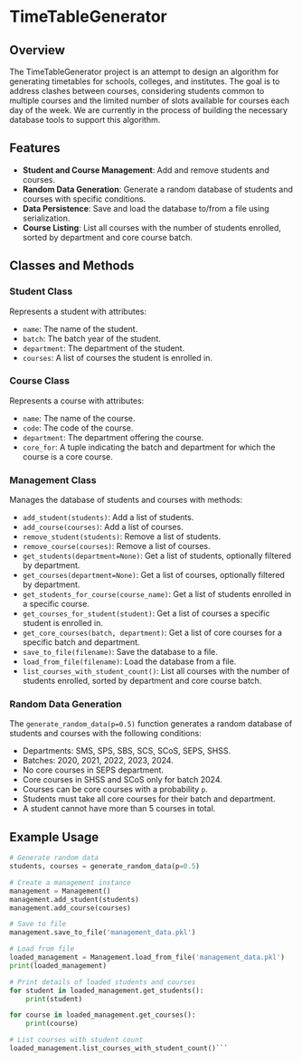 # TimeTableGenerator

## Overview
The TimeTableGenerator project is an attempt to design an algorithm for generating timetables for schools, colleges, and institutes. The goal is to address clashes between courses, considering students common to multiple courses and the limited number of slots available for courses each day of the week. We are currently in the process of building the necessary database tools to support this algorithm.

## Features
- **Student and Course Management**: Add and remove students and courses.
- **Random Data Generation**: Generate a random database of students and courses with specific conditions.
- **Data Persistence**: Save and load the database to/from a file using serialization.
- **Course Listing**: List all courses with the number of students enrolled, sorted by department and core course batch.

## Classes and Methods

### Student Class
Represents a student with attributes:
- `name`: The name of the student.
- `batch`: The batch year of the student.
- `department`: The department of the student.
- `courses`: A list of courses the student is enrolled in.

### Course Class
Represents a course with attributes:
- `name`: The name of the course.
- `code`: The code of the course.
- `department`: The department offering the course.
- `core_for`: A tuple indicating the batch and department for which the course is a core course.

### Management Class
Manages the database of students and courses with methods:
- `add_student(students)`: Add a list of students.
- `add_course(courses)`: Add a list of courses.
- `remove_student(students)`: Remove a list of students.
- `remove_course(courses)`: Remove a list of courses.
- `get_students(department=None)`: Get a list of students, optionally filtered by department.
- `get_courses(department=None)`: Get a list of courses, optionally filtered by department.
- `get_students_for_course(course_name)`: Get a list of students enrolled in a specific course.
- `get_courses_for_student(student)`: Get a list of courses a specific student is enrolled in.
- `get_core_courses(batch, department)`: Get a list of core courses for a specific batch and department.
- `save_to_file(filename)`: Save the database to a file.
- `load_from_file(filename)`: Load the database from a file.
- `list_courses_with_student_count()`: List all courses with the number of students enrolled, sorted by department and core course batch.

### Random Data Generation
The `generate_random_data(p=0.5)` function generates a random database of students and courses with the following conditions:
- Departments: SMS, SPS, SBS, SCS, SCoS, SEPS, SHSS.
- Batches: 2020, 2021, 2022, 2023, 2024.
- No core courses in SEPS department.
- Core courses in SHSS and SCoS only for batch 2024.
- Courses can be core courses with a probability `p`.
- Students must take all core courses for their batch and department.
- A student cannot have more than 5 courses in total.

## Example Usage
```python
# Generate random data
students, courses = generate_random_data(p=0.5)

# Create a management instance
management = Management()
management.add_student(students)
management.add_course(courses)

# Save to file
management.save_to_file('management_data.pkl')

# Load from file
loaded_management = Management.load_from_file('management_data.pkl')
print(loaded_management)

# Print details of loaded students and courses
for student in loaded_management.get_students():
    print(student)

for course in loaded_management.get_courses():
    print(course)

# List courses with student count
loaded_management.list_courses_with_student_count()```
